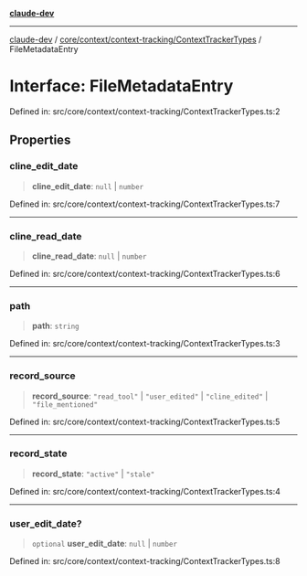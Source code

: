 [**claude-dev**](../../../../../README.md)

***

[claude-dev](../../../../../README.md) / [core/context/context-tracking/ContextTrackerTypes](../README.md) / FileMetadataEntry

# Interface: FileMetadataEntry

Defined in: src/core/context/context-tracking/ContextTrackerTypes.ts:2

## Properties

### cline\_edit\_date

> **cline\_edit\_date**: `null` \| `number`

Defined in: src/core/context/context-tracking/ContextTrackerTypes.ts:7

***

### cline\_read\_date

> **cline\_read\_date**: `null` \| `number`

Defined in: src/core/context/context-tracking/ContextTrackerTypes.ts:6

***

### path

> **path**: `string`

Defined in: src/core/context/context-tracking/ContextTrackerTypes.ts:3

***

### record\_source

> **record\_source**: `"read_tool"` \| `"user_edited"` \| `"cline_edited"` \| `"file_mentioned"`

Defined in: src/core/context/context-tracking/ContextTrackerTypes.ts:5

***

### record\_state

> **record\_state**: `"active"` \| `"stale"`

Defined in: src/core/context/context-tracking/ContextTrackerTypes.ts:4

***

### user\_edit\_date?

> `optional` **user\_edit\_date**: `null` \| `number`

Defined in: src/core/context/context-tracking/ContextTrackerTypes.ts:8
